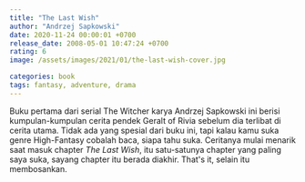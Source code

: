 ```yaml
---
title: "The Last Wish"
author: "Andrzej Sapkowski"
date: 2020-11-24 00:00:01 +0700
release_date: 2008-05-01 10:47:24 +0700
rating: 6
image: /assets/images/2021/01/the-last-wish-cover.jpg

categories: book
tags: fantasy, adventure, drama
---
```

Buku pertama dari serial The Witcher karya Andrzej Sapkowski ini berisi kumpulan-kumpulan cerita pendek Geralt of Rivia sebelum dia terlibat di cerita utama. Tidak ada yang spesial dari buku ini, tapi kalau kamu suka genre High-Fantasy cobalah baca, siapa tahu suka. Ceritanya mulai menarik saat masuk chapter *The Last Wish*, itu satu-satunya chapter yang paling saya suka, sayang chapter itu berada diakhir. That's it, selain itu membosankan.